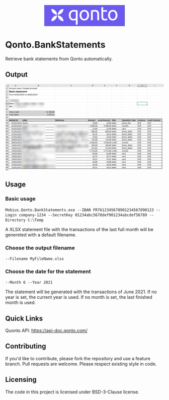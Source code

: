 <p align="center">
  <img src="https://github.com/Xavier-Mobius/Qonto.BankStatements/raw/main/doc/logo.png" width="256" title="Qonto Logo">
</p>

# Qonto.BankStatements

Retrieve bank statements from Qonto automatically.

## Output

![output](https://github.com/Xavier-Mobius/Qonto.BankStatements/raw/main/doc/Qonto_Statement.png)

## Usage

### Basic usage

```shell
Mobius.Qonto.BankStatements.exe --IBAN FR7612345678901234567890123 --Login company-1234 --SecretKey 01234abc5678def901234abcdef56789 --Directory C:\Temp
```

A XLSX statement file with the transactions of the last full month will be genereted with a default filename.

### Choose the output filename

```shell
--Filename MyFileName.xlsx
```

### Choose the date for the statement

```shell
--Month 6 --Year 2021
```

The statement will be generated with the transactions of June 2021. 
If no year is set, the current year is used.
If no month is set, the last finished month is used.

## Quick Links

Quonto API: https://api-doc.qonto.com/

## Contributing

If you'd like to contribute, please fork the repository and use a feature branch. Pull requests are welcome. Please respect existing style in code.

## Licensing

The code in this project is licensed under BSD-3-Clause license.
